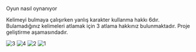 Oyun nasıl oynanıyor

Kelimeyi bulmaya çalışırken yanlış karakter kullanma hakkı 6dır.
Bulamadığınız kelimeleri atlamak için 3 atlama hakkınız bulunmaktadır.
Proje geliştirme aşamasındadır.






![3](https://github.com/esraasan/adam_asmaca/assets/153515719/62d2af78-5681-4859-a237-f82f5623b304)
![4](https://github.com/esraasan/adam_asmaca/assets/153515719/477848d6-72d3-41fb-ba23-6eb592080891)
![2](https://github.com/esraasan/adam_asmaca/assets/153515719/b3430734-31be-45f6-82dd-148c5412cf87)
![1](https://github.com/esraasan/adam_asmaca/assets/153515719/ecc05173-aba2-4922-8be7-7878d7457ce2)
